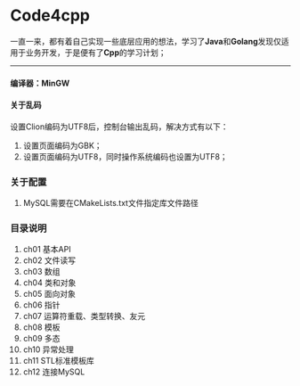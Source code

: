 # Code4cpp

一直一来，都有着自己实现一些底层应用的想法，学习了**Java**和**Golang**发现仅适用于业务开发，于是便有了**Cpp**的学习计划；

---

#### 编译器：MinGW

#### 关于乱码
设置Clion编码为UTF8后，控制台输出乱码，解决方式有以下：
1. 设置页面编码为GBK；
2. 设置页面编码为UTF8，同时操作系统编码也设置为UTF8；

### 关于配置
1. MySQL需要在CMakeLists.txt文件指定库文件路径


### 目录说明
1. ch01 基本API
2. ch02 文件读写
3. ch03 数组
4. ch04 类和对象
5. ch05 面向对象
6. ch06 指针
7. ch07 运算符重载、类型转换、友元
8. ch08 模板
9. ch09 多态
10. ch10 异常处理
11. ch11 STL标准模板库
12. ch12 连接MySQL
